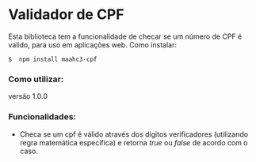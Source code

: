 # Validador de CPF

Esta biblioteca tem a funcionalidade de checar se um número de CPF é valido, para uso em aplicações web. 
Como instalar:

`$  npm install maahc3-cpf`

### Como utilizar:

versão 1.0.0

### Funcionalidades: 
* Checa se um cpf é válido através dos dígitos verificadores (utilizando regra matemática específica) e retorna *true* ou *false* de acordo com o caso.
